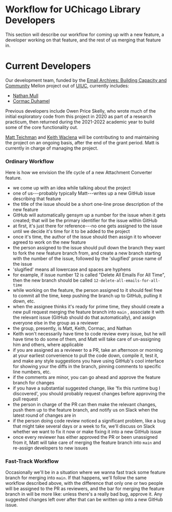 # Workflow for UChicago Library Developers

This section will describe our workflow for coming up with a new
feature, a developer working on that feature, and the rest of us
merging that feature in.

# Current Developers

Our development team, funded by the [Email Archives: Building Capacity
and Community](https://emailarchivesgrant.library.illinois.edu/)
Mellon project out of [UIUC](https://www.library.illinois.edu/),
currently includes:

- [Nathan Mull](https://github.com/nmmull)
- [Cormac Duhamel](https://github.com/cormacd9818)

Previous developers include Owen Price Skelly, who wrote much of the
initial exploratory code from this project in 2020 as part of a
research practicum, then returned during the 2021-2022 academic year
to build some of the core functionality out.

[Matt Teichman](https://elucidations.vercel.app/) and
[Keith Waclena](https://www2.lib.uchicago.edu/keith/) will be
contributing to and maintaining the project on an ongoing basis, after
the end of the grant period.  Matt is currently in charge of managing
the project.

### Ordinary Workflow

Here is how we envision the life cycle of a new Attachment Converter
feature.

- we come up with an idea while talking about the project
- one of us---probably typically Matt---writes up a new GitHub issue
  describing that feature
- the title of the issue should be a short one-line prose description
  of the new feature
- GitHub will automatically gensym up a number for the issue when it
  gets created; that will be the primary identifier for the issue
  within GitHub
- at first, it's just there for reference---no one gets assigned to
  the issue until we decide it's time for it to be added to the
  project
- once it's time, the author of the issue should then assign it to
  whoever agreed to work on the new feature
- the person assigned to the issue should pull down the branch they
  want to fork the new feature branch from, and create a new branch
  starting with the number of the issue, followed by the 'slugified'
  prose name of the issue
- 'slugified' means all lowercase and spaces are hyphens
- for example, if issue number 12 is called "Delete All Emails For All
  Time", then the new branch should be called
  `12-delete-all-emails-for-all-time`
- while working on the feature, the person assigned to it should feel
  free to commit all the time, keep pushing the branch up to GitHub,
  pulling it down, etc.
- when the assignee thinks it's ready for prime time, they should
  create a new pull request merging the feature branch into `main` ,
  associate it with the relevant issue (GitHub should do that
  automatically), and assign everyone else in the group as a reviewer
- the group, presently, is Matt, Keith, Cormac, and Nathan
- Keith won't necessarily have time to code review every issue, but he
  will have time to do some of them, and Matt will take care of
  un-assigning him and others, where applicable
- if you are assigned as a reviewer to a PR, take an afternoon or
  morning at your earliest convenience to pull the code down, compile
  it, test it, and make any style suggestions you have using GitHub's
  cool interface for showing your the diffs in the branch, pinning
  comments to specific line numbers, etc.
- if the comments are minor, you can go ahead and approve the feature
  branch for changes
- if you have a substantial suggested change, like 'fix this runtime
  bug I discovered', you should probably request changes before
  approving the pull request
- the person in charge of the PR can then make the relevant changes,
  push them up to the feature branch, and notify us on Slack when the
  latest round of changes are in
- if the person doing code review noticed a significant problem, like
  a bug that might take several days or a week to fix, we'll discuss
  on Slack whether we want to fix it now or make fixing it into a new
  GitHub issue
- once every reviewer has either approved the PR or been unassigned
  from it, Matt will take care of merging the feature branch into
  `main` and re-assign developers to new issues


### Fast-Track Workflow

Occasionally we'll be in a situation where we wanna fast track some
feature branch for merging into `main`.  If that happens, we'll follow
the same workflow described above, with the difference that only one
or two people will be assigned to the PR as reviewers, and the bar for
merging the feature branch in will be more like: unless there's a
really bad bug, approve it.  Any suggested changes left over after
that can be written up into a new GitHub issue.
